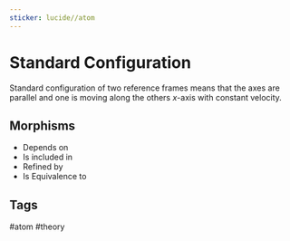 ```yaml
---
sticker: lucide//atom
---
```

# Standard Configuration

Standard configuration of two reference frames means that the axes are parallel and one is moving along the others $x$-axis with constant velocity.

## Morphisms
- Depends on
- Is included in
- Refined by
- Is Equivalence to

## Tags
#atom #theory 